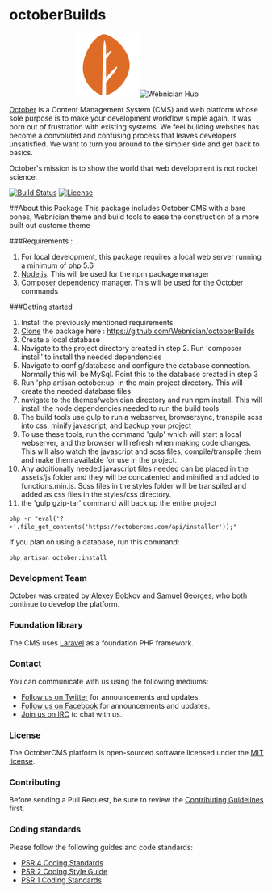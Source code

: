 # octoberBuilds
<p align="center">
    <img src="https://github.com/octobercms/october/blob/master/themes/demo/assets/images/october.png?raw=true" alt="October" width="25%" height="25%" />
    <img src="http://webnician.net/webnicianHub/themes/webnician/assets/images/NewWeb26.png" alt="Webnician Hub" width="25%" height="25%" />
</p>

[October](http://octobercms.com) is a Content Management System (CMS) and web platform whose sole purpose is to make your development workflow simple again. It was born out of frustration with existing systems. We feel building websites has become a convoluted and confusing process that leaves developers unsatisfied. We want to turn you around to the simpler side and get back to basics.

October's mission is to show the world that web development is not rocket science.

[![Build Status](https://travis-ci.org/octobercms/october.svg?branch=develop)](https://travis-ci.org/octobercms/october)
[![License](https://poser.pugx.org/october/october/license.svg)](https://packagist.org/packages/october/october)


##About this Package
This package includes October CMS with a bare bones, Webnician theme and build tools to ease the construction of a more built out custome theme

###Requirements : 
1.  For local development, this package requires a local web server running a minimum of php 5.6
2.  <a href='https://nodejs.org/en/'>Node.js</a>.  This will be used for the npm package manager
3.  <a href='https://getcomposer.org/'>Composer</a> dependency manager.  This will be used for the October commands

###Getting started
1. Install the previously mentioned requirements
2.  <a href='https://github.com/Webnician/octoberBuilds.git'>Clone</a> the package here : https://github.com/Webnician/octoberBuilds
3.  Create a local database
4.  Navigate to the project directory created in step 2.  Run 'composer install' to install the needed dependencies
5.  Navigate to config/database and configure the database connection.  Normally this will be MySql.  Point this to the database created in step 3
6. Run 'php artisan october:up' in the main project directory. This will create the needed database files 
7. navigate to the themes/webnician directory and run npm install.  This will install the node dependencies needed to run the build tools
8.  The build tools use gulp to run a webserver, browsersync, transpile scss into css, minify javascript, and backup your project
9.  To use these tools, run the command 'gulp' which will start a local webserver, and the browser will refresh when making code changes.
This will also watch the javascript and scss files, compile/transpile them and make them available for use in the project.
10. Any additionally needed javascript files needed can be placed in the assets/js folder and they will be concatented and minified and added
to functions.min.js.  Scss files in the styles folder will be transpiled and added as css files in the styles/css directory.
11. the 'gulp gzip-tar' command will back up the entire project

```shell
php -r "eval('?>'.file_get_contents('https://octobercms.com/api/installer'));"
```

If you plan on using a database, run this command:

```shell
php artisan october:install
```

### Development Team

October was created by [Alexey Bobkov](http://ca.linkedin.com/pub/aleksey-bobkov/2b/ba0/232) and [Samuel Georges](http://au.linkedin.com/pub/sam-georges/31/641/a9), who both continue to develop the platform.

### Foundation library

The CMS uses [Laravel](http://laravel.com) as a foundation PHP framework.

### Contact

You can communicate with us using the following mediums:

* [Follow us on Twitter](http://twitter.com/octobercms) for announcements and updates.
* [Follow us on Facebook](http://facebook.com/octobercms) for announcements and updates.
* [Join us on IRC](http://octobercms.com/chat) to chat with us.

### License

The OctoberCMS platform is open-sourced software licensed under the [MIT license](http://opensource.org/licenses/MIT).

### Contributing

Before sending a Pull Request, be sure to review the [Contributing Guidelines](CONTRIBUTING.md) first.

### Coding standards

Please follow the following guides and code standards:

* [PSR 4 Coding Standards](https://github.com/php-fig/fig-standards/blob/master/accepted/PSR-4-autoloader.md)
* [PSR 2 Coding Style Guide](https://github.com/php-fig/fig-standards/blob/master/accepted/PSR-2-coding-style-guide.md)
* [PSR 1 Coding Standards](https://github.com/php-fig/fig-standards/blob/master/accepted/PSR-1-basic-coding-standard.md)
